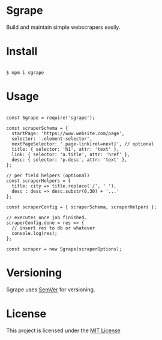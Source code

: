 # Sgrape

Build and maintain simple webscrapers easily.

# Install

```

$ npm i sgrape

```

# Usage

```

const Sgrape = require('sgrape');

const scraperSchema = {
  startPage: 'https://www.website.com/page',
  selector: '.element-selector',
  nextPageSelector: '.page-link[rel=next]', // optional
  title: { selector: 'h1', attr: 'text' },
  link: { selector: 'a.title', attr: 'href' },
  desc: { selector: 'p.desc', attr: 'text' },
};

// per field helpers (optional)
const scraperHelpers = {
  title: city => title.replace('/', ' '),
  desc : desc => desc.substr(0,30) + '...'
};

const scraperConfig = { scraperSchema, scraperHelpers };

// executes once job finished.
scraperConfig.done = res => {
  // insert res to db or whatever
  console.log(res);
};

const scraper = new Sgrape(scraperOptions);

```

# Versioning

Sgrape uses [SemVer](http://semver.org/) for versioning.

# License

This project is licensed under the [MIT License](https://opensource.org/licenses/MIT)

```

```
